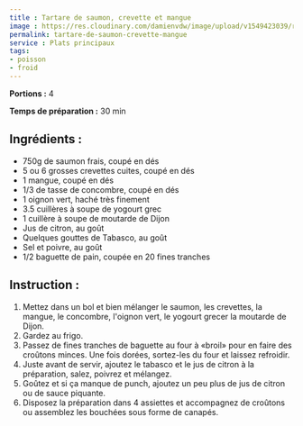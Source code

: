 ```yaml
---
title : Tartare de saumon, crevette et mangue
image : https://res.cloudinary.com/damienvdw/image/upload/v1549423039/recettes/tartare-de-saumon-crevette-mangue.jpg
permalink: tartare-de-saumon-crevette-mangue
service : Plats principaux
tags:
- poisson
- froid
---
```


**Portions :** 4

**Temps de préparation :** 30 min

## Ingrédients :
- 750g de saumon frais, coupé en dés
- 5 ou 6 grosses crevettes cuites, coupé en dés
- 1 mangue, coupé en dés
- 1/3 de tasse de concombre, coupé en dés
- 1 oignon vert, haché très finement
- 3.5 cuillères à soupe de yogourt grec
- 1 cuillère à soupe de moutarde de Dijon
- Jus de citron, au goût
- Quelques gouttes de Tabasco, au goût
- Sel et poivre, au goût
- 1/2 baguette de pain, coupée en 20 fines tranches


## Instruction :
1. Mettez dans un bol et bien mélanger le saumon, les crevettes, la mangue, le concombre, l'oignon vert, le yogourt grecer la moutarde de Dijon.
2. Gardez au frigo.
3. Passez de fines tranches de baguette au four à «broil» pour en faire des croûtons minces. Une fois dorées, sortez-les du four et laissez refroidir.
4. Juste avant de servir, ajoutez le tabasco et le jus de citron à la préparation, salez, poivrez et mélangez.
5. Goûtez et si ça manque de punch, ajoutez un peu plus de jus de citron ou de sauce piquante.
6. Disposez la préparation dans 4 assiettes et accompagnez de croûtons ou assemblez les bouchées sous forme de canapés.

